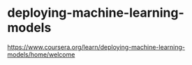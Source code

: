 # deploying-machine-learning-models
https://www.coursera.org/learn/deploying-machine-learning-models/home/welcome
